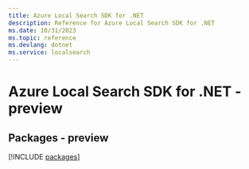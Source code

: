 ```yaml
---
title: Azure Local Search SDK for .NET
description: Reference for Azure Local Search SDK for .NET
ms.date: 10/31/2023
ms.topic: reference
ms.devlang: dotnet
ms.service: localsearch
---
```

# Azure Local Search SDK for .NET - preview
## Packages - preview
[!INCLUDE [packages](local-search-index.md)]